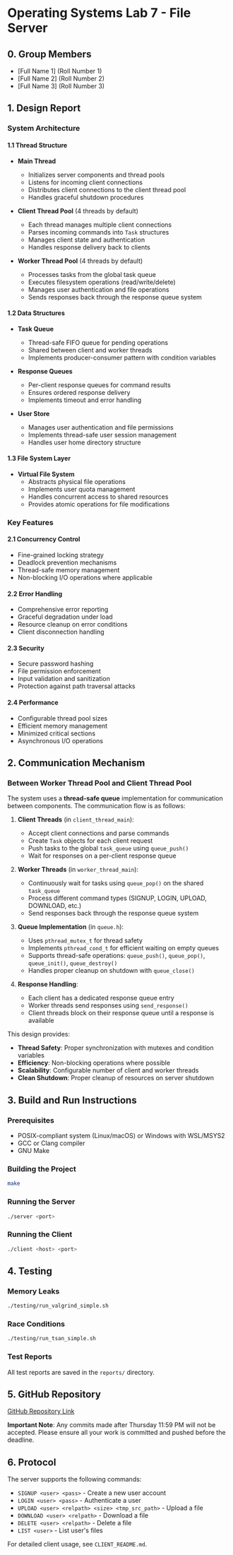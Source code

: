 # Operating Systems Lab 7 - File Server

## 0. Group Members
- [Full Name 1] (Roll Number 1)
- [Full Name 2] (Roll Number 2)
- [Full Name 3] (Roll Number 3)

## 1. Design Report

### System Architecture

#### 1.1 Thread Structure
- **Main Thread**
  - Initializes server components and thread pools
  - Listens for incoming client connections
  - Distributes client connections to the client thread pool
  - Handles graceful shutdown procedures

- **Client Thread Pool** (4 threads by default)
  - Each thread manages multiple client connections
  - Parses incoming commands into `Task` structures
  - Manages client state and authentication
  - Handles response delivery back to clients

- **Worker Thread Pool** (4 threads by default)
  - Processes tasks from the global task queue
  - Executes filesystem operations (read/write/delete)
  - Manages user authentication and file operations
  - Sends responses back through the response queue system

#### 1.2 Data Structures
- **Task Queue**
  - Thread-safe FIFO queue for pending operations
  - Shared between client and worker threads
  - Implements producer-consumer pattern with condition variables

- **Response Queues**
  - Per-client response queues for command results
  - Ensures ordered response delivery
  - Implements timeout and error handling

- **User Store**
  - Manages user authentication and file permissions
  - Implements thread-safe user session management
  - Handles user home directory structure

#### 1.3 File System Layer
- **Virtual File System**
  - Abstracts physical file operations
  - Implements user quota management
  - Handles concurrent access to shared resources
  - Provides atomic operations for file modifications

### Key Features

#### 2.1 Concurrency Control
- Fine-grained locking strategy
- Deadlock prevention mechanisms
- Thread-safe memory management
- Non-blocking I/O operations where applicable

#### 2.2 Error Handling
- Comprehensive error reporting
- Graceful degradation under load
- Resource cleanup on error conditions
- Client disconnection handling

#### 2.3 Security
- Secure password hashing
- File permission enforcement
- Input validation and sanitization
- Protection against path traversal attacks

#### 2.4 Performance
- Configurable thread pool sizes
- Efficient memory management
- Minimized critical sections
- Asynchronous I/O operations

## 2. Communication Mechanism

### Between Worker Thread Pool and Client Thread Pool
The system uses a **thread-safe queue** implementation for communication between components. The communication flow is as follows:

1. **Client Threads** (in `client_thread_main`):
   - Accept client connections and parse commands
   - Create `Task` objects for each client request
   - Push tasks to the global `task_queue` using `queue_push()`
   - Wait for responses on a per-client response queue

2. **Worker Threads** (in `worker_thread_main`):
   - Continuously wait for tasks using `queue_pop()` on the shared `task_queue`
   - Process different command types (SIGNUP, LOGIN, UPLOAD, DOWNLOAD, etc.)
   - Send responses back through the response queue system

3. **Queue Implementation** (in `queue.h`):
   - Uses `pthread_mutex_t` for thread safety
   - Implements `pthread_cond_t` for efficient waiting on empty queues
   - Supports thread-safe operations: `queue_push()`, `queue_pop()`, `queue_init()`, `queue_destroy()`
   - Handles proper cleanup on shutdown with `queue_close()`

4. **Response Handling**:
   - Each client has a dedicated response queue entry
   - Worker threads send responses using `send_response()`
   - Client threads block on their response queue until a response is available

This design provides:
- **Thread Safety**: Proper synchronization with mutexes and condition variables
- **Efficiency**: Non-blocking operations where possible
- **Scalability**: Configurable number of client and worker threads
- **Clean Shutdown**: Proper cleanup of resources on server shutdown

## 3. Build and Run Instructions

### Prerequisites
- POSIX-compliant system (Linux/macOS) or Windows with WSL/MSYS2
- GCC or Clang compiler
- GNU Make

### Building the Project
```bash
make
```

### Running the Server
```bash
./server <port>
```

### Running the Client
```bash
./client <host> <port>
```

## 4. Testing

### Memory Leaks
```bash
./testing/run_valgrind_simple.sh
```

### Race Conditions
```bash
./testing/run_tsan_simple.sh
```

### Test Reports
All test reports are saved in the `reports/` directory.

## 5. GitHub Repository
[GitHub Repository Link](https://github.com/yourusername/OS_LAB7)

**Important Note**: Any commits made after Thursday 11:59 PM will not be accepted. Please ensure all your work is committed and pushed before the deadline.

## 6. Protocol

The server supports the following commands:
- `SIGNUP <user> <pass>` - Create a new user account
- `LOGIN <user> <pass>` - Authenticate a user
- `UPLOAD <user> <relpath> <size> <tmp_src_path>` - Upload a file
- `DOWNLOAD <user> <relpath>` - Download a file
- `DELETE <user> <relpath>` - Delete a file
- `LIST <user>` - List user's files

For detailed client usage, see `CLIENT_README.md`.

